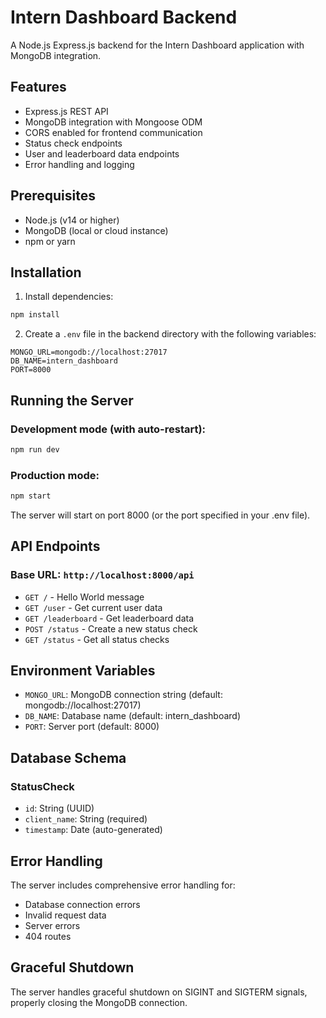 # Intern Dashboard Backend

A Node.js Express.js backend for the Intern Dashboard application with MongoDB integration.

## Features

- Express.js REST API
- MongoDB integration with Mongoose ODM
- CORS enabled for frontend communication
- Status check endpoints
- User and leaderboard data endpoints
- Error handling and logging

## Prerequisites

- Node.js (v14 or higher)
- MongoDB (local or cloud instance)
- npm or yarn

## Installation

1. Install dependencies:

```bash
npm install
```

2. Create a `.env` file in the backend directory with the following variables:

```env
MONGO_URL=mongodb://localhost:27017
DB_NAME=intern_dashboard
PORT=8000
```

## Running the Server

### Development mode (with auto-restart):

```bash
npm run dev
```

### Production mode:

```bash
npm start
```

The server will start on port 8000 (or the port specified in your .env file).

## API Endpoints

### Base URL: `http://localhost:8000/api`

- `GET /` - Hello World message
- `GET /user` - Get current user data
- `GET /leaderboard` - Get leaderboard data
- `POST /status` - Create a new status check
- `GET /status` - Get all status checks

## Environment Variables

- `MONGO_URL`: MongoDB connection string (default: mongodb://localhost:27017)
- `DB_NAME`: Database name (default: intern_dashboard)
- `PORT`: Server port (default: 8000)

## Database Schema

### StatusCheck

- `id`: String (UUID)
- `client_name`: String (required)
- `timestamp`: Date (auto-generated)

## Error Handling

The server includes comprehensive error handling for:

- Database connection errors
- Invalid request data
- Server errors
- 404 routes

## Graceful Shutdown

The server handles graceful shutdown on SIGINT and SIGTERM signals, properly closing the MongoDB connection.
